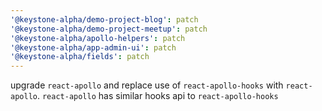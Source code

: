 ```yaml
---
'@keystone-alpha/demo-project-blog': patch
'@keystone-alpha/demo-project-meetup': patch
'@keystone-alpha/apollo-helpers': patch
'@keystone-alpha/app-admin-ui': patch
'@keystone-alpha/fields': patch
---
```


upgrade `react-apollo` and replace use of `react-apollo-hooks` with `react-apollo`. `react-apollo` has similar hooks api to `react-apollo-hooks`
